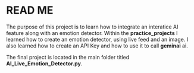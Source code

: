 # READ ME
The purpose of this project is to learn how to integrate an interatice AI feature along with an emotion detector. Within the **practice_projects** I learned how to create an emotion detector, using live feed and an image. I also learned how to create an API Key and how to use it to call **geminai** ai. 

The final project is located in the main folder titled **AI_Live_Emotion_Detector.py**. 
